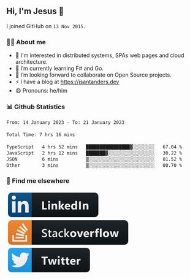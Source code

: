 ## Hi, I'm Jesus 👋

I joined GitHub on `13 Nov 2015`.

<!-- Talking about you -->

### 👨‍💻 About me

- 👦 I'm interested in distributed systems, SPAs web pages and cloud architecture.
- 🌱 I’m currently learning F# and Go.
- 👯 I’m looking forward to collaborate on Open Source projects.
- ⚡️ I have a blog at <https://jsantanders.dev>
- 😄 Pronouns: he/him

### 📊 Github Statistics

<!--START_SECTION:waka-->

```text
From: 14 January 2023 - To: 21 January 2023

Total Time: 7 hrs 16 mins

TypeScript   4 hrs 52 mins   ████████████████▓░░░░░░░░   67.04 %
JavaScript   2 hrs 12 mins   ███████▓░░░░░░░░░░░░░░░░░   30.22 %
JSON         6 mins          ▒░░░░░░░░░░░░░░░░░░░░░░░░   01.52 %
Other        3 mins          ▒░░░░░░░░░░░░░░░░░░░░░░░░   00.70 %
```

<!--END_SECTION:waka-->

### 📢 Find me elsewhere

<p>
  <a target="_blank" href="https://linkedin.com/in/jsantanders">
    <img src="https://github.com/jsantanders/jsantanders/blob/master/img/linkedin.svg" alt="LinkedIn" style="vertical-align:top; margin:4px">
  </a>
  
  <a target="_blank" href="https://stackoverflow.com/users/7318331/jesus-santander">
    <img src="https://github.com/jsantanders/jsantanders/blob/master/img/stackoverflow.svg" alt="StackOverflow" style="vertical-align:top; margin:4px">
  </a>
  
  <a target="_blank" href="http://twitter.com/jsantanders">
    <img src="https://github.com/jsantanders/jsantanders/blob/master/img/twitter.svg" alt="Twitter" style="vertical-align:top; margin:4px">
  </a>
</p>

